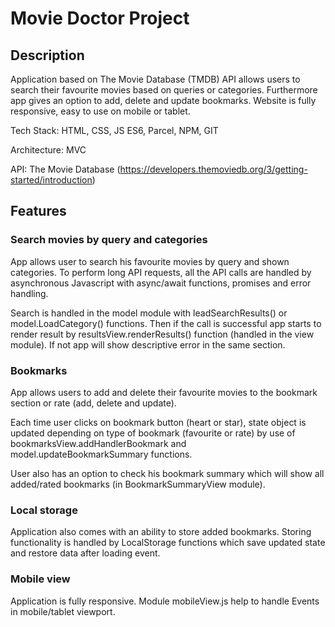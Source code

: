 # Movie Doctor Project

## Description

Application based on The Movie Database (TMDB) API allows users to search their favourite movies based on queries or categories. Furthermore app gives an option to add, delete and update bookmarks. Website is fully responsive, easy to use on mobile or tablet.

Tech Stack: HTML, CSS, JS ES6, Parcel, NPM, GIT

Architecture: MVC

API: The Movie Database (https://developers.themoviedb.org/3/getting-started/introduction)

## Features
### Search movies by query and categories
App allows user to search his favourite movies by query and shown categories. To perform long API requests, all the API calls are handled by asynchronous Javascript with async/await functions, promises and error handling.

Search is handled in the model module with leadSearchResults() or model.LoadCategory() functions. Then if the call is successful app starts to render result by resultsView.renderResults() function (handled in the view module). If not app will show descriptive error in the same section. 

### Bookmarks
App allows users to add and delete their favourite movies to the bookmark section or rate (add, delete and update).

Each time user clicks on bookmark button (heart or star), state object is updated depending on type of bookmark (favourite or rate) by use of bookmarksView.addHandlerBookmark and model.updateBookmarkSummary functions.

User also has an option to check his bookmark summary which will show all added/rated bookmarks (in BookmarkSummaryView module).

### Local storage
Application also comes with an ability to store added bookmarks. Storing functionality is handled by LocalStorage functions which save updated state and restore data after loading event. 

### Mobile view
Application is fully responsive. Module mobileView.js help to handle Events in mobile/tablet viewport.

